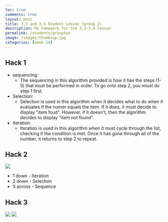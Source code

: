 ```yaml
---
toc: true
comments: true
layout: post
title: 3.3 and 3.4 Student Lesson (group 2)
description: My homework for the 3.3-3.4 lesson
permalink: /students/grouptwo
image: /images/thumbsup.jpg
categories: [week 14]
---
```


## Hack 1
- sequencing: 
    - The sequencing in this algorithm provided is how it has the steps (1-5) that must be performed in order. To go onto step 2, you miust do step 1 first.
- Selection:
    - Selection is used in this algorithm when it decides what to do when it evaluates if the numer equals the item. If it does, it must decide to display "item foud". However, if it doesn't, then the algorithm decides to display "item not found".
- Iteration:
    - Iteration is used in this algorithm when it must cycle through the list, checking if the condition is met. Once it has gone through all of the number, it returns to step 2 to repeat.

## Hack 2
![]({{site.baseurl}}/images/evaluatearithmeticexpressionhack3.3and3.4.jpg)
- 1 down - Iteration
- 2 down - Selection
- 3 across - Sequence


## Hack 3
![]({{site.baseurl}}/images/challengeproblemhackfrom3.3and3.4.jpg)
![]({{site.baseurl}}/images/funestactivityhackfrom3.3and3.4.jpg)